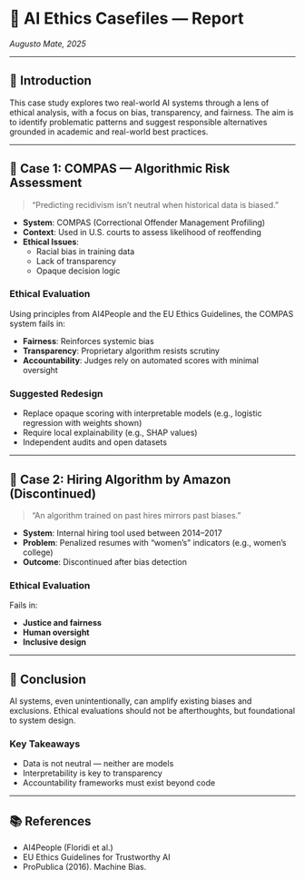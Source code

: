 # 🧾 AI Ethics Casefiles — Report

_Augusto Mate, 2025_

---

## 📘 Introduction

This case study explores two real-world AI systems through a lens of ethical analysis,
with a focus on bias, transparency, and fairness. The aim is to identify
problematic patterns and suggest responsible alternatives grounded in academic and real-world best practices.

---

## 📂 Case 1: COMPAS — Algorithmic Risk Assessment 

> “Predicting recidivism isn’t neutral when historical data is biased.”

- **System**: COMPAS (Correctional Offender Management Profiling)
- **Context**: Used in U.S. courts to assess likelihood of reoffending
- **Ethical Issues**:
  - Racial bias in training data
  - Lack of transparency
  - Opaque decision logic

### Ethical Evaluation

Using principles from AI4People and the EU Ethics Guidelines, the COMPAS system fails in:

- **Fairness**: Reinforces systemic bias
- **Transparency**: Proprietary algorithm resists scrutiny
- **Accountability**: Judges rely on automated scores with minimal oversight

### Suggested Redesign

- Replace opaque scoring with interpretable models (e.g., logistic regression with weights shown)
- Require local explainability (e.g., SHAP values)
- Independent audits and open datasets

---

## 📁 Case 2: Hiring Algorithm by Amazon (Discontinued)

> “An algorithm trained on past hires mirrors past biases.”

- **System**: Internal hiring tool used between 2014–2017
- **Problem**: Penalized resumes with “women’s” indicators (e.g., women’s college)
- **Outcome**: Discontinued after bias detection

### Ethical Evaluation

Fails in:

- **Justice and fairness**
- **Human oversight**
- **Inclusive design**

---

## 🧭 Conclusion

AI systems, even unintentionally, can amplify existing biases and exclusions.
Ethical evaluations should not be afterthoughts, but foundational to system design.

### Key Takeaways

- Data is not neutral — neither are models
- Interpretability is key to transparency
- Accountability frameworks must exist beyond code

---

## 📚 References

- AI4People (Floridi et al.)
- EU Ethics Guidelines for Trustworthy AI
- ProPublica (2016). Machine Bias.

